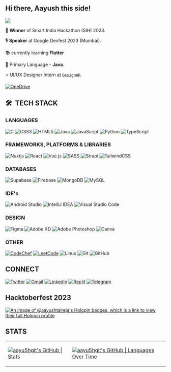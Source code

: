 ## Hi there, Aayush this side!

![](https://komarev.com/ghpvc/?username=aayu5hgit&style=for-the-badge) 

 🎉 **Winner** of Smart India Hackathon (SIH) 2023.

 🎙 **Speaker** at Google Devfest 2023 (Mumbai).
 
 📚 currently learning **Flutter**

 🌱 Primary Language - **Java**.

 ⭐ UI/UX Designer Intern at [`DesignAR`](https://designar.work).

 [![OneDrive](https://img.shields.io/badge/Aayush's%20Portfolio-white?style=for-the-badge&logo=Microsoft%20OneDrive&logoColor=0078D4)](https://aayushtalreja.vercel.app "Pay a visit to my portfolio website")
   

## 🛠 &nbsp;TECH STACK
### LANGUAGES
![C](https://img.shields.io/badge/c-%2300599C.svg?style=for-the-badge&logo=c&logoColor=white) ![CSS3](https://img.shields.io/badge/css3-%231572B6.svg?style=for-the-badge&logo=css3&logoColor=white) ![HTML5](https://img.shields.io/badge/html5-%23E34F26.svg?style=for-the-badge&logo=html5&logoColor=white) ![Java](https://img.shields.io/badge/java-%23ED8B00.svg?style=for-the-badge&logo=java&logoColor=white) ![JavaScript](https://img.shields.io/badge/javascript-%23323330.svg?style=for-the-badge&logo=javascript&logoColor=%23F7DF1E) ![Python](https://img.shields.io/badge/python-3670A0?style=for-the-badge&logo=python&logoColor=ffdd54) ![TypeScript](https://img.shields.io/badge/typescript-%23007ACC.svg?style=for-the-badge&logo=typescript&logoColor=white)
### FRAMEWORKS, PLATFORMS & LIBRARIES
![Nuxtjs](https://img.shields.io/badge/Nuxt-002E3B?style=for-the-badge&logo=nuxtdotjs&logoColor=#00DC82) ![React](https://img.shields.io/badge/react-%2320232a.svg?style=for-the-badge&logo=react&logoColor=%2361DAFB) ![Vue.js](https://img.shields.io/badge/vuejs-%2335495e.svg?style=for-the-badge&logo=vuedotjs&logoColor=%234FC08D) ![SASS](https://img.shields.io/badge/SASS-hotpink.svg?style=for-the-badge&logo=SASS&logoColor=white) ![Strapi](https://img.shields.io/badge/strapi-%232E7EEA.svg?style=for-the-badge&logo=strapi&logoColor=white) ![TailwindCSS](https://img.shields.io/badge/tailwindcss-%2338B2AC.svg?style=for-the-badge&logo=tailwind-css&logoColor=white) 
### DATABASES
![Supabase](https://img.shields.io/badge/Supabase-3ECF8E?style=for-the-badge&logo=supabase&logoColor=white) ![Firebase](https://img.shields.io/badge/Firebase-039BE5?style=for-the-badge&logo=Firebase&logoColor=white) ![MongoDB](https://img.shields.io/badge/MongoDB-%234ea94b.svg?style=for-the-badge&logo=mongodb&logoColor=white) ![MySQL](https://img.shields.io/badge/mysql-%2300f.svg?style=for-the-badge&logo=mysql&logoColor=white)
### IDE's
![Android Studio](https://img.shields.io/badge/Android%20Studio-3DDC84.svg?style=for-the-badge&logo=android-studio&logoColor=white) ![IntelliJ IDEA](https://img.shields.io/badge/IntelliJIDEA-000000.svg?style=for-the-badge&logo=intellij-idea&logoColor=white) ![Visual Studio Code](https://img.shields.io/badge/Visual%20Studio%20Code-0078d7.svg?style=for-the-badge&logo=visual-studio-code&logoColor=white) 
### DESIGN
![Figma](https://img.shields.io/badge/figma-%23F24E1E.svg?style=for-the-badge&logo=figma&logoColor=white) ![Adobe XD](https://img.shields.io/badge/Adobe%20XD-470137?style=for-the-badge&logo=Adobe%20XD&logoColor=#FF61F6) ![Adobe Photoshop](https://img.shields.io/badge/adobe%20photoshop-%2331A8FF.svg?style=for-the-badge&logo=adobe%20photoshop&logoColor=white)  ![Canva](https://img.shields.io/badge/Canva-%2300C4CC.svg?style=for-the-badge&logo=Canva&logoColor=white)
### OTHER
[![CodeChef](https://img.shields.io/badge/CodeChef-%23964B00.svg?style=for-the-badge&logo=CodeChef&logoColor=white)](https://www.codechef.com/users/aayu5hh "Check out my Codechef") [![LeetCode](https://img.shields.io/badge/LeetCode-000000?style=for-the-badge&logo=LeetCode&logoColor=#d16c06)](https://leetcode.com/aayushtalreja)  ![Linux](https://img.shields.io/badge/Linux-FCC624?style=for-the-badge&logo=linux&logoColor=black) ![Git](https://img.shields.io/badge/git-%23F05033.svg?style=for-the-badge&logo=git&logoColor=white) ![GitHub](https://img.shields.io/badge/github-%23121011.svg?style=for-the-badge&logo=github&logoColor=white) 
## CONNECT
[![Twitter](https://img.shields.io/badge/Twitter-%231DA1F2.svg?style=for-the-badge&logo=Twitter&logoColor=white)](https://twitter.com/_aayu5h "Follow me on Twitter") [![Gmail](https://img.shields.io/badge/Gmail-D14836?style=for-the-badge&logo=gmail&logoColor=white)](mailto:amtalreja02@gmail.com "Connect via Email") [![LinkedIn](https://img.shields.io/badge/linkedin-%230077B5.svg?style=for-the-badge&logo=linkedin&logoColor=white)](https://www.linkedin.com/in/aayush-talreja-107896224/ "Connect via Linkedin") [![Replit](https://img.shields.io/badge/Replit-DD1200?style=for-the-badge&logo=Replit&logoColor=white)](https://replit.com/@aayu5hgit "My Replit Profile") [![Telegram](https://img.shields.io/badge/Telegram-2CA5E0?style=for-the-badge&logo=telegram&logoColor=white)](https://t.me/aayushtalreja "Telegram")

## Hacktoberfest 2023
[![An image of @aayushtalreja's Holopin badges, which is a link to view their full Holopin profile](https://holopin.me/aayushtalreja)](https://holopin.io/@aayushtalreja)

## STATS

<table>

  <tr>
    <td>
    
   [![aayu5hgit's GitHub | Stats](https://stats.quine.sh/aayu5hgit/github?theme=dark)](https://quine.sh?utm_source=widgets&utm_campaign=aayu5hgit)
   
   </td>

   <td>  
    
   [![aayu5hgit's GitHub | Languages Over Time](https://stats.quine.sh/aayu5hgit/languages-over-time?theme=dark)](https://quine.sh?utm_source=widgets&utm_campaign=aayu5hgit)
    
   </td>
    </tr>

</table>
  
<!--  [![Top Langs](https://github-readme-stats.vercel.app/api/top-langs/?username=aayu5hgit&layout=compact)](https://github.com/aayu5hgit/github-readme-stats) -->
